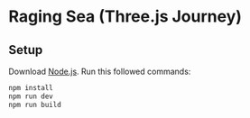 # Raging Sea (Three.js Journey)

## Setup
Download [Node.js](https://nodejs.org/en/download/).
Run this followed commands:

``` bash
npm install
npm run dev
npm run build
```
